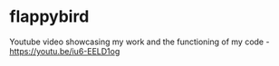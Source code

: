 # flappybird

Youtube video showcasing my work and the functioning of my code - https://youtu.be/iu6-EELD1og
